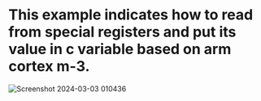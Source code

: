 # This example indicates how to read from special registers and put its value in c variable based on arm cortex m-3.



![Screenshot 2024-03-03 010436](https://github.com/mohamedayman130/Mastering-Embedded-System/assets/117905345/03d1b8b7-8afd-4db2-9846-2ae25a6baebb)

